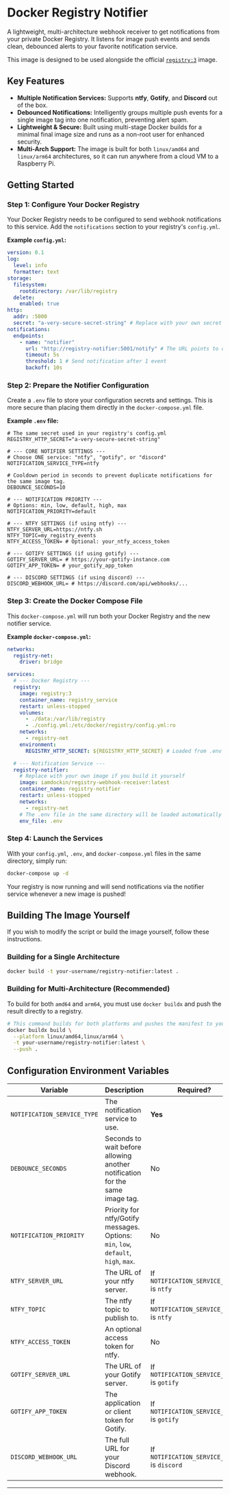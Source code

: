 # Docker Registry Notifier

A lightweight, multi-architecture webhook receiver to get notifications from your private Docker Registry. It listens for image push events and sends clean, debounced alerts to your favorite notification service.

This image is designed to be used alongside the official [`registry:3`](https://hub.docker.com/_/registry) image.

## Key Features

  - **Multiple Notification Services:** Supports **ntfy**, **Gotify**, and **Discord** out of the box.
  - **Debounced Notifications:** Intelligently groups multiple push events for a single image tag into one notification, preventing alert spam.
  - **Lightweight & Secure:** Built using multi-stage Docker builds for a minimal final image size and runs as a non-root user for enhanced security.
  - **Multi-Arch Support:** The image is built for both `linux/amd64` and `linux/arm64` architectures, so it can run anywhere from a cloud VM to a Raspberry Pi.

## Getting Started

### Step 1: Configure Your Docker Registry

Your Docker Registry needs to be configured to send webhook notifications to this service. Add the `notifications` section to your registry's `config.yml`.

**Example `config.yml`:**

```yaml
version: 0.1
log:
  level: info
  formatter: text
storage:
  filesystem:
    rootdirectory: /var/lib/registry
  delete:
    enabled: true
http:
  addr: :5000
  secret: "a-very-secure-secret-string" # Replace with your own secret
notifications:
  endpoints:
    - name: "notifier"
      url: "http://registry-notifier:5001/notify" # The URL points to our service
      timeout: 5s
      threshold: 1 # Send notification after 1 event
      backoff: 10s
```

### Step 2: Prepare the Notifier Configuration

Create a `.env` file to store your configuration secrets and settings. This is more secure than placing them directly in the `docker-compose.yml` file.

**Example `.env` file:**

```env
# The same secret used in your registry's config.yml
REGISTRY_HTTP_SECRET="a-very-secure-secret-string"

# --- CORE NOTIFIER SETTINGS ---
# Choose ONE service: "ntfy", "gotify", or "discord"
NOTIFICATION_SERVICE_TYPE=ntfy

# Cooldown period in seconds to prevent duplicate notifications for the same image tag.
DEBOUNCE_SECONDS=10

# --- NOTIFICATION PRIORITY ---
# Options: min, low, default, high, max
NOTIFICATION_PRIORITY=default

# --- NTFY SETTINGS (if using ntfy) ---
NTFY_SERVER_URL=https://ntfy.sh
NTFY_TOPIC=my_registry_events
NTFY_ACCESS_TOKEN= # Optional: your_ntfy_access_token

# --- GOTIFY SETTINGS (if using gotify) ---
GOTIFY_SERVER_URL= # https://your-gotify-instance.com
GOTIFY_APP_TOKEN= # your_gotify_app_token

# --- DISCORD SETTINGS (if using discord) ---
DISCORD_WEBHOOK_URL= # https://discord.com/api/webhooks/...
```

### Step 3: Create the Docker Compose File

This `docker-compose.yml` will run both your Docker Registry and the new notifier service.

**Example `docker-compose.yml`:**

```yaml
networks:
  registry-net:
    driver: bridge

services:
  # --- Docker Registry ---
  registry:
    image: registry:3
    container_name: registry_service
    restart: unless-stopped
    volumes:
      - ./data:/var/lib/registry
      - ./config.yml:/etc/docker/registry/config.yml:ro
    networks:
      - registry-net
    environment:
      REGISTRY_HTTP_SECRET: ${REGISTRY_HTTP_SECRET} # Loaded from .env file

  # --- Notification Service ---
  registry-notifier:
    # Replace with your own image if you build it yourself
    image: iamdockin/registry-webhook-receiver:latest
    container_name: registry-notifier
    restart: unless-stopped
    networks:
      - registry-net
    # The .env file in the same directory will be loaded automatically
    env_file: .env
```

### Step 4: Launch the Services

With your `config.yml`, `.env`, and `docker-compose.yml` files in the same directory, simply run:

```bash
docker-compose up -d
```

Your registry is now running and will send notifications via the notifier service whenever a new image is pushed\!

## Building The Image Yourself

If you wish to modify the script or build the image yourself, follow these instructions.

### Building for a Single Architecture

```bash
docker build -t your-username/registry-notifier:latest .
```

### Building for Multi-Architecture (Recommended)

To build for both `amd64` and `arm64`, you must use `docker buildx` and push the result directly to a registry.

```bash
# This command builds for both platforms and pushes the manifest to your registry
docker buildx build \
  --platform linux/amd64,linux/arm64 \
  -t your-username/registry-notifier:latest \
  --push .
```

## Configuration Environment Variables

| Variable                      | Description                                                                                              | Required?                                 | Default |
| ----------------------------- | -------------------------------------------------------------------------------------------------------- | ----------------------------------------- | ------- |
| `NOTIFICATION_SERVICE_TYPE`   | The notification service to use.                                                                         | **Yes** | `ntfy`  |
| `DEBOUNCE_SECONDS`            | Seconds to wait before allowing another notification for the same image tag.                               | No                                        | `10`    |
| `NOTIFICATION_PRIORITY`       | Priority for ntfy/Gotify messages. Options: `min`, `low`, `default`, `high`, `max`.                      | No                                        | `default` |
| `NTFY_SERVER_URL`             | The URL of your ntfy server.                                                                             | If `NOTIFICATION_SERVICE_TYPE` is `ntfy`  |         |
| `NTFY_TOPIC`                  | The ntfy topic to publish to.                                                                            | If `NOTIFICATION_SERVICE_TYPE` is `ntfy`  |         |
| `NTFY_ACCESS_TOKEN`           | An optional access token for ntfy.                                                                       | No                                        |         |
| `GOTIFY_SERVER_URL`           | The URL of your Gotify server.                                                                           | If `NOTIFICATION_SERVICE_TYPE` is `gotify`|         |
| `GOTIFY_APP_TOKEN`            | The application or client token for Gotify.                                                              | If `NOTIFICATION_SERVICE_TYPE` is `gotify`|         |
| `DISCORD_WEBHOOK_URL`         | The full URL for your Discord webhook.                                                                   | If `NOTIFICATION_SERVICE_TYPE` is `discord`|         |

-----
